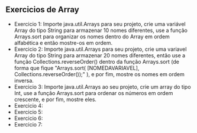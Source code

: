 ## Exercicios de Array

* Exercicio 1: Importe java.util.Arrays para seu projeto, crie uma variável Array do tipo String para armazenar 10 nomes diferentes, use a função Arrays.sort para organizar os nomes dentro do Array em ordem alfabética e então mostre-os em ordem.
* Exercicio 2: Importe java.util.Arrays para seu projeto, crie uma variavel Array do tipo String para armazenar 20 nomes diferentes, então use a função Collections.reverseOrder() dentro da função Arrays.sort (de forma que fique "Arrays.sort( [NOMEDAVARIAVEL], Collections.reverseOrder());" ), e por fim, mostre os nomes em ordem inversa.
* Exercicio 3: Importe java.util.Arrays ao seu projeto, crie um array do tipo Int, use a função Arrays.sort para ordenar os números em ordem crescente, e por fim, mostre eles.
* Exercicio 4:
* Exercicio 5:
* Exercicio 6:
* Exercicio 7: